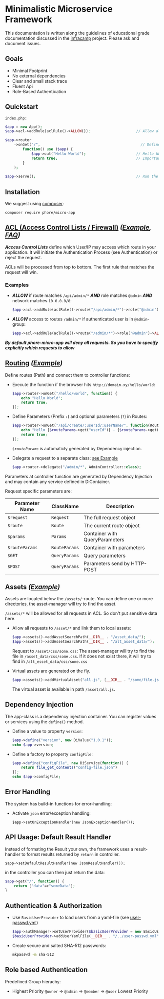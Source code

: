 # Minimalistic Microservice Framework

This documentation is written along the guidelines of educational grade documentation discussed in the 
[infracamp](https://github.com/infracamp/infracamp/blob/master/DOCUMENTATION_GUIDE.md) project. Please ask and
document issues.

## Goals

- Minimal Footprint
- No external dependencies
- Clear and small stack trace
- Fluent Api
- Role-Based Authentication

## Quickstart

```index.php:```
```php
$app = new App();
$app->acl->addRule(aclRule()->ALLOW());                     // Allow all requests

$app->router
    ->onGet("/",                                              // Define a Action for HTTP-GET-Requests to /
        function() use ($app) {                             
            $app->out("Hello World");                       // Hello World!
            return true;                                    // Important: Return true if output was already sent.
        }
    );
    
$app->serve();                                              // Run the App
```

## Installation

We suggest using [composer](http://getcomposer.com):

```
composer require phore/micro-app
``` 

## [ACL (Access Control Lists / Firewall)](doc/acl/acl.md) *([Example](doc/acl/acl.php), [FAQ](doc/acl/acl-faq.md))*


***Access Control Lists*** define which User/IP may access which route in
your application. It will initiate the Authentication Process (see Authentication)
or reject the request.

ACLs will be processed from top to bottom. The first rule that matches the request
will win.

### Examples

- ***ALLOW*** if route matches `/api/admin/*` ***AND*** role matches `@admin` ***AND*** network matches `10.0.0.0/8`:
    ```php
    $app->acl->addRule(aclRule()->route("/api/admin/*")->role("@admin")->network("10.0.0.0/8")->ALLOW());
    ```

- ***ALLOW*** access to routes `/admin/*` if authenticated user is in `@admin`-group:
    ```php
    $app->acl->addRule(aclRule()->route("/admin/*")->role("@admin")->ALLOW());
    ```


***By default phore-micro-app will deny all requests. So you have to specify explicitly
which requests to allow***

## [Routing](docs/router/routing.md) *([Example](docs/router/routing-example.php))*

Define routes (Path) and connect them to controller functions:

- Execute the function if the browser hits `http://domain.xy/hello/world`:
  ```php
  $app->router->onGet("/hello/world", function() {
      echo "Hello World";
      return true; 
  });
  ```
  
- Define Parameters (Prefix `:`) and optional parameters (`?`) in Routes:
  ```php
  $app->router->onGet("/api/create/:userId/:userName?", function(RouteParams $routeParams) {
      echo "Hello {$routeParams->get("userId")} - {$routeParams->get("userName", 'Default Username')}";
      return true;
  });
  ```
  *`$routeParams`* is automaticly generated by Dependency injection.
  
- Delegate a request to a separate class: [see Example](doc/router/routing-delegate-example.php)
  ```php
  $app->router->delegate("/admin/*", AdminController::class);
  ```

Parameters at controller function are generated by Dependency Injection
and may contain any service defined in DiContainer.

Request specific parameters are:

| Parameter Name | ClassName        | Description                   |
|----------------|------------------|-------------------------------|
| `$request`     | `Request`        | The full request object       |
| `$route`       | `Route`          | The current route object      |
| `$params`      | `Params`         | Container with QueryParameters|
| `$routeParams` | `RouteParams`    | Container with parameters     |
| `$GET`         | `QueryParams`    | Query parameters              |
| `$POST`        | `QueryParams`    | Parameters send by HTTP-POST  |


## Assets *([Example](doc/assets/assets.php))*

Assets are located below the `/assets/`-route. You can define one or
more directories, the asset-manager will try to find the asset.

`/assets/*` will be allowed for all requests in ACL. So don't put
sensitive data here.

- Allow all requests to `/asset/*` and link them to local assets:
  ```php
  $app->assets()->addAssetSearchPath(__DIR__ . "/asset_data/");
  $app->assets()->addAssetSearchPath(__DIR__ . "/alt_asset_data/");
  ```
  Request to `/asset/css/some.css`: The asset-manager will try to
  find the file in `/asset_data/css/some.css`. If it does not exist there,
  it will try to find in `/alt_esset_data/css/some.css`
  
- Virtual assets are generated on the fly.
  ```php
  $app->assets()->addVirtualAsset("all.js", [__DIR__ . "/some/file.js", __DIR__ . "/some/other.js"]);
  ``` 
  The virtual asset is available in path `/asset/all.js`.


## Dependency Injection

The app-class is a dependency injection container. You can register
values or services using the `define()` method.

- Define a value to property `version`:
  ```php
  $app->define("version", new DiValue("1.0.1"));
  echo $app->version;
  ```
  
- Define a factory to property `configFile`:
  ```php
  $app->define("configFile", new DiService(function() {
      return file_get_contents("config-file.json") 
  });
  echo $app->configFile;
  ```

## Error Handling

The system has build-in functions for error-handling:

- Activate `json` error/exception handling:
  ```
  $app->setOnExceptionHandler(new JsonExceptionHandler());
  ```

## API Usage: Default Result Handler

Instead of formating the Result your own, the framework uses a
result-handler to format results returned by `return` in controller.

```
$app->setDefaultResultHandler(new JsonResultHandler());
```

in the controller you can then just return the data:

```php
$app->get("/", function() {
    return ["data"=>"someData"];
}
```


## Authentication & Authorization

- Use `BasicUserProvider` to load users from a yaml-file (see [user-passwd.yml](doc/acl/user-passwd.yml))
    ```php
    $app->authManager->setUserProvider($basicUserProvider = new BasicUserProvider());
    $basicUserProvider->addUserYamlFile(__DIR__ . "/../user-passwd.yml");
    ```
- Create secure and salted SHA-512 passwords:
  ```bash
  mkpasswd -m sha-512
  ```


## Role based Authentication

Predefined Group hierachy:

- Highest Priority `@owner` => `@admin` => `@member` => `@user` Lowest Priority
                            